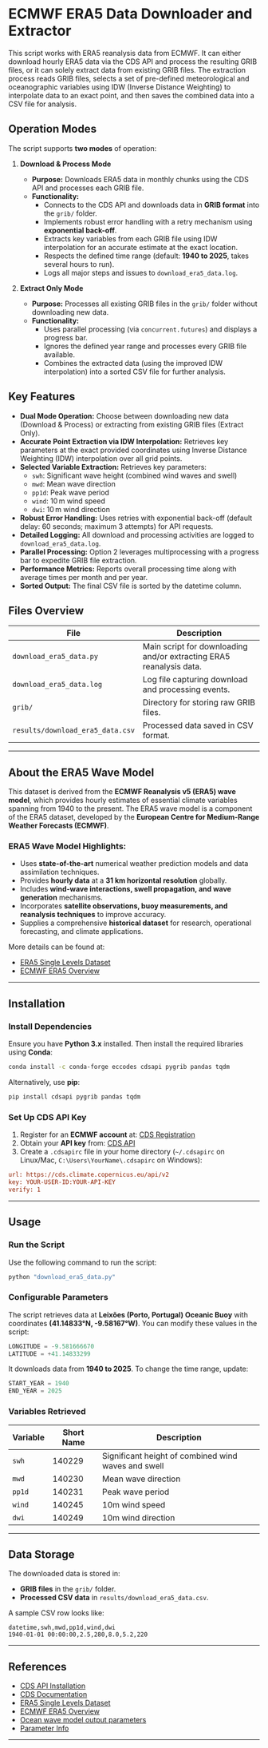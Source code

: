 # ECMWF ERA5 Data Downloader and Extractor

This script works with ERA5 reanalysis data from ECMWF. It can either download hourly 
ERA5 data via the CDS API and process the resulting GRIB files, or it can solely extract 
data from existing GRIB files. The extraction process reads GRIB files, selects a set of 
pre-defined meteorological and oceanographic variables using IDW (Inverse Distance Weighting)
to interpolate data to an exact point, and then saves the combined data into a CSV file 
for analysis.

## Operation Modes

The script supports **two modes** of operation:

1. **Download & Process Mode**
   - **Purpose:** Downloads ERA5 data in monthly chunks using the CDS API and processes each GRIB file.
   - **Functionality:**
     - Connects to the CDS API and downloads data in **GRIB format** into the `grib/` folder.
     - Implements robust error handling with a retry mechanism using **exponential back-off**.
     - Extracts key variables from each GRIB file using IDW interpolation for an accurate estimate at the exact location.
     - Respects the defined time range (default: **1940 to 2025**, takes several hours to run).
     - Logs all major steps and issues to `download_era5_data.log`.

2. **Extract Only Mode**
   - **Purpose:** Processes all existing GRIB files in the `grib/` folder without downloading new data.
   - **Functionality:**
     - Uses parallel processing (via `concurrent.futures`) and displays a progress bar.
     - Ignores the defined year range and processes every GRIB file available.
     - Combines the extracted data (using the improved IDW interpolation) into a sorted CSV file for further analysis.

## Key Features

- **Dual Mode Operation:** Choose between downloading new data (Download & Process) or extracting from existing GRIB files (Extract Only).
- **Accurate Point Extraction via IDW Interpolation:** Retrieves key parameters at the exact provided coordinates using Inverse Distance Weighting (IDW) interpolation over all grid points.
- **Selected Variable Extraction:** Retrieves key parameters:
  - `swh`: Significant wave height (combined wind waves and swell)
  - `mwd`: Mean wave direction
  - `pp1d`: Peak wave period
  - `wind`: 10 m wind speed
  - `dwi`: 10 m wind direction
- **Robust Error Handling:** Uses retries with exponential back-off (default delay: 60 seconds; maximum 3 attempts) for API requests.
- **Detailed Logging:** All download and processing activities are logged to `download_era5_data.log`.
- **Parallel Processing:** Option 2 leverages multiprocessing with a progress bar to expedite GRIB file extraction.
- **Performance Metrics:** Reports overall processing time along with average times per month and per year.
- **Sorted Output:** The final CSV file is sorted by the datetime column.

## Files Overview

| File                             | Description                                                         |
|----------------------------------|---------------------------------------------------------------------|
| `download_era5_data.py`          | Main script for downloading and/or extracting ERA5 reanalysis data. |
| `download_era5_data.log`         | Log file capturing download and processing events.                  |
| `grib/`                          | Directory for storing raw GRIB files.                               |
| `results/download_era5_data.csv` | Processed data saved in CSV format.                                 |

---

## About the ERA5 Wave Model

This dataset is derived from the **ECMWF Reanalysis v5 (ERA5) wave model**, which provides hourly estimates of essential climate variables spanning from 1940 to the present. The ERA5 wave model is a component of the ERA5 dataset, developed by the **European Centre for Medium-Range Weather Forecasts (ECMWF)**.

### ERA5 Wave Model Highlights:
- Uses **state-of-the-art** numerical weather prediction models and data assimilation techniques.
- Provides **hourly data** at a **31 km horizontal resolution** globally.
- Includes **wind-wave interactions, swell propagation, and wave generation** mechanisms.
- Incorporates **satellite observations, buoy measurements, and reanalysis techniques** to improve accuracy.
- Supplies a comprehensive **historical dataset** for research, operational forecasting, and climate applications.

More details can be found at:
- [ERA5 Single Levels Dataset](https://cds.climate.copernicus.eu/datasets/reanalysis-era5-single-levels?tab=overview)
- [ECMWF ERA5 Overview](https://www.ecmwf.int/en/forecasts/dataset/ecmwf-reanalysis-v5)

---

## Installation
### Install Dependencies
Ensure you have **Python 3.x** installed. Then install the required libraries using **Conda**:

```sh
conda install -c conda-forge eccodes cdsapi pygrib pandas tqdm
```

Alternatively, use **pip**:

```sh
pip install cdsapi pygrib pandas tqdm
```

### Set Up CDS API Key
1. Register for an **ECMWF account** at: [CDS Registration](https://cds.climate.copernicus.eu/user/register)
2. Obtain your **API key** from: [CDS API](https://cds.climate.copernicus.eu/api-how-to)
3. Create a `.cdsapirc` file in your home directory (`~/.cdsapirc` on Linux/Mac, `C:\Users\YourName\.cdsapirc` on Windows):

```ini
url: https://cds.climate.copernicus.eu/api/v2
key: YOUR-USER-ID:YOUR-API-KEY
verify: 1
```

---

## Usage
### Run the Script
Use the following command to run the script:

```sh
python "download_era5_data.py"
```

### Configurable Parameters
The script retrieves data at **Leixões (Porto, Portugal) Oceanic Buoy** with coordinates **(41.14833°N, -9.58167°W)**. You can modify these values in the script:

```python
LONGITUDE = -9.581666670
LATITUDE = +41.14833299
```

It downloads data from **1940 to 2025**. To change the time range, update:

```python
START_YEAR = 1940
END_YEAR = 2025
```

### Variables Retrieved
| Variable | Short Name | Description |
|----------|-----------|-------------|
| `swh` | 140229 | Significant height of combined wind waves and swell |
| `mwd` | 140230 | Mean wave direction |
| `pp1d` | 140231 | Peak wave period |
| `wind` | 140245 | 10m wind speed |
| `dwi` | 140249 | 10m wind direction |

---

## Data Storage
The downloaded data is stored in:
- **GRIB files** in the `grib/` folder.
- **Processed CSV data** in `results/download_era5_data.csv`.

A sample CSV row looks like:

```csv
datetime,swh,mwd,pp1d,wind,dwi
1940-01-01 00:00:00,2.5,280,8.0,5.2,220
```

---

## References
- [CDS API Installation](https://confluence.ecmwf.int/display/CKB/How+to+install+and+use+CDS+API+on+Windows)
- [CDS Documentation](https://confluence.ecmwf.int/display/CKB/Climate+Data+Store+%28CDS%29+documentation)
- [ERA5 Single Levels Dataset](https://cds.climate.copernicus.eu/datasets/reanalysis-era5-single-levels?tab=overview)
- [ECMWF ERA5 Overview](https://www.ecmwf.int/en/forecasts/dataset/ecmwf-reanalysis-v5)
- [Ocean wave model output parameters](https://confluence.ecmwf.int/download/attachments/59774192/wave_parameters.pdf)
- [Parameter Info](https://codes.ecmwf.int/grib/param-db/)

---
